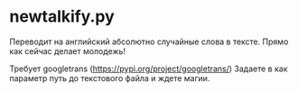 # newtalkify.py
 Переводит на английский абсолютно случайные слова в тексте. Прямо как сейчас делает молодежь!

Требует googletrans (https://pypi.org/project/googletrans/)
Задаете в как параметр путь до текстового файла и ждете магии.